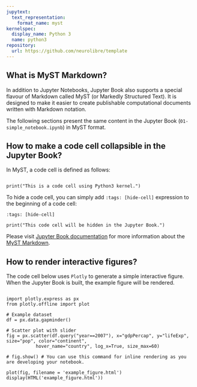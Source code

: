 ```yaml
---
jupytext:
  text_representation:
    format_name: myst
kernelspec:
  display_name: Python 3
  name: python3
repository:
  url: https://github.com/neurolibre/template
---
```


## What is MyST Markdown? 

In addition to Jupyter Notebooks, Jupyter Book also supports a special flavour of Markdown called MyST (or Markedly Structured Text). It is designed to make it easier to create publishable computational documents written with Markdown notation.

The following sections present the same content in the Jupyter Book (`01-simple_notebook.ipynb`) in MyST format.

## How to make a code cell collapsible in the Jupyter Book? 

In MyST, a code cell is defined as follows: 

```{code-cell} python3

print("This is a code cell using Python3 kernel.")

```

To hide a code cell, you can simply add `:tags: [hide-cell]` expression to the beginning of a code cell: 

```{code-cell} python3
:tags: [hide-cell]

print("This code cell will be hidden in the Jupyter Book.")

```

Please visit [Jupyter Book documentation](https://jupyterbook.org/content/index.html) for more information about the [MyST Markdown](https://jupyterbook.org/content/myst.html).

## How to render interactive figures?

The code cell below uses `Plotly` to generate a simple interactive figure. When the Jupyter Book is built, the example figure will be rendered.

```{code-cell} python3

import plotly.express as px
from plotly.offline import plot

# Example dataset 
df = px.data.gapminder()

# Scatter plot with slider
fig = px.scatter(df.query("year==2007"), x="gdpPercap", y="lifeExp", size="pop", color="continent",
           hover_name="country", log_x=True, size_max=60)

# fig.show() # You can use this command for inline rendering as you are developing your notebook.

plot(fig, filename = 'example_figure.html')
display(HTML('example_figure.html'))

```